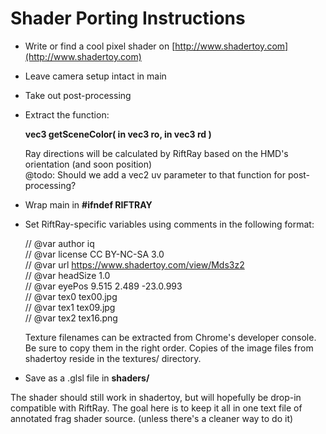 # Shader Porting Instructions

- Write or find a cool pixel shader on [http://www.shadertoy.com](http://www.shadertoy.com)
- Leave camera setup intact in main
- Take out post-processing
- Extract the function:

    **vec3 getSceneColor( in vec3 ro, in vec3 rd )**

    Ray directions will be calculated by RiftRay based on the HMD's orientation (and soon position)  
    @todo: Should we add a vec2 uv parameter to that function for post-processing?  

- Wrap main in **#ifndef RIFTRAY**
- Set RiftRay-specific variables using comments in the following format:  


	// @var author iq  
	// @var license CC BY-NC-SA 3.0  
	// @var url https://www.shadertoy.com/view/Mds3z2  
	// @var headSize 1.0  
	// @var eyePos 9.515 2.489 -23.0.993  
	// @var tex0 tex00.jpg  
	// @var tex1 tex09.jpg  
	// @var tex2 tex16.png  
	
	Texture filenames can be extracted from Chrome's developer console. Be sure to copy them in the right order. Copies of the image files from shadertoy reside in the textures/ directory.

- Save as a .glsl file in **shaders/**

The shader should still work in shadertoy, but will hopefully be drop-in compatible with RiftRay. The goal here is to keep it all in one text file of annotated frag shader source. (unless there's a cleaner way to do it)
